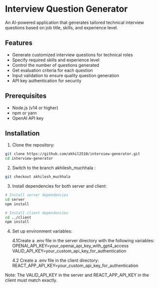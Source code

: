 # Interview Question Generator

An AI-powered application that generates tailored technical interview questions based on job title, skills, and experience level.

## Features

- Generate customized interview questions for technical roles
- Specify required skills and experience level
- Control the number of questions generated
- Get evaluation criteria for each question
- Input validation to ensure quality question generation
- API key authentication for security

## Prerequisites

- Node.js (v14 or higher)
- npm or yarn
- OpenAI API key

## Installation

1. Clone the repository:

```bash
git clone https://github.com/akhil2510/interview-generator.git
cd interview-generator
```

2. Switch to the branch akhilesh_muchhala :

```bash
git checkout akhilesh_muchhala
```

3. Install dependencies for both server and client:

```bash
# Install server dependencies
cd server
npm install

# Install client dependencies
cd ../client
npm install
```

4. Set up environment variables:

   4.1Create a .env file in the server directory with the following variables:
   OPENAI_API_KEY=your_openai_api_key_with_gpt4_access
   VALID_API_KEY=your_custom_api_key_for_authentication

   4.2 Create a .env file in the client directory:
   REACT_APP_API_KEY=your_custom_api_key_for_authentication

Note: The VALID_API_KEY in the server and REACT_APP_API_KEY in the client must match exactly.
